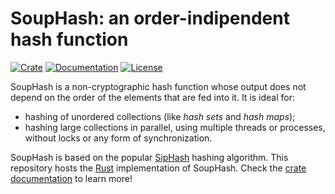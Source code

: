 # SoupHash: an order-indipendent hash function

[![Crate](https://img.shields.io/crates/v/souphash)](https://crates.io/crates/souphash) [![Documentation](https://img.shields.io/docsrs/souphash)](https://docs.rs/souphash/latest/souphash/) [![License](https://img.shields.io/crates/l/souphash)](https://choosealicense.com/licenses/unlicense/)

SoupHash is a non-cryptographic hash function whose output does not depend on
the order of the elements that are fed into it. It is ideal for:

* hashing of unordered collections (like *hash sets* and *hash maps*);
* hashing large collections in parallel, using multiple threads or processes,
  without locks or any form of synchronization.

SoupHash is based on the popular [SipHash] hashing algorithm. This repository
hosts the [Rust] implementation of SoupHash. Check the [crate documentation] to
learn more!

[SipHash]: https://en.wikipedia.org/wiki/SipHash
[Rust]: https://www.rust-lang.org/
[crate documentation]: https://docs.rs/souphash/latest/souphash/
